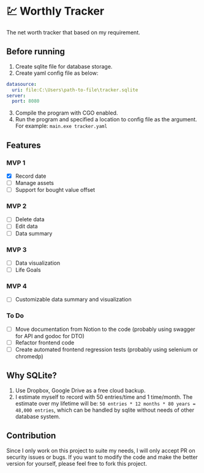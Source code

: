 # 💹 Worthly Tracker
The net worth tracker that based on my requirement.

## Before running
1. Create sqlite file for database storage.
2. Create yaml config file as below:
```yaml
datasource:
  uri: file:C:\Users\path-to-file\tracker.sqlite
server:
  port: 8080
```
3. Compile the program with CGO enabled.
4. Run the program and specified a location to config file as the argument. For example: `main.exe tracker.yaml`

## Features

### MVP 1
- [x] Record date
- [ ] Manage assets
- [ ] Support for bought value offset

### MVP 2
- [ ] Delete data
- [ ] Edit data
- [ ] Data summary

### MVP 3
- [ ] Data visualization
- [ ] Life Goals

### MVP 4
- [ ] Customizable data summary and visualization

### To Do
- [ ] Move documentation from Notion to the code (probably using swagger for API and godoc for DTO)
- [ ] Refactor frontend code
- [ ] Create automated frontend regression tests (probably using selenium or chromedp)

## Why SQLite?
1. Use Dropbox, Google Drive as a free cloud backup.
2. I estimate myself to record with 50 entries/time and 1 time/month. The estimate over my lifetime will be: 
`50 entries * 12 months * 80 years = 48,000 entries`, which can be handled by sqlite without needs of other database system.

## Contribution
Since I only work on this project to suite my needs, I will only accept PR on security issues or bugs. If you want to modify the code
and make the better version for yourself, please feel free to fork this project.